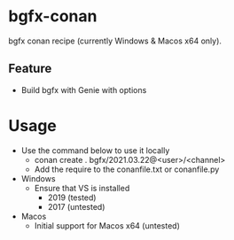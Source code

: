 # bgfx-conan

bgfx conan recipe (currently Windows & Macos x64 only).

## Feature
- Build bgfx with Genie with options

# Usage
- Use the command below to use it locally
  - conan create . bgfx/2021.03.22@\<user\>/\<channel\>
  - Add the require to the conanfile.txt or conanfile.py
- Windows
  - Ensure that VS is installed
    - 2019 (tested)
    - 2017 (untested)
- Macos
  - Initial support for Macos x64 (untested)
